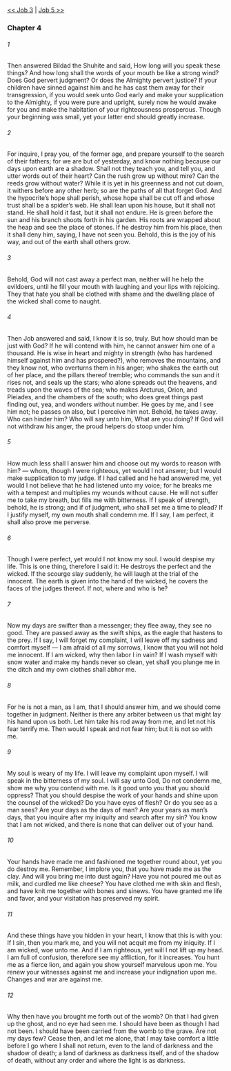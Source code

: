 [<< Job 3](Job%203)  |  [Job 5 >>](Job%205)

### Chapter 4
###### 1
Then answered Bildad the Shuhite and said, How long will you speak these things? And how long shall the words of your mouth be like a strong wind? Does God pervert judgment? Or does the Almighty pervert justice? If your children have sinned against him and he has cast them away for their transgression, if you would seek unto God early and make your supplication to the Almighty, if you were pure and upright, surely now he would awake for you and make the habitation of your righteousness prosperous. Though your beginning was small, yet your latter end should greatly increase.

###### 2
For inquire, I pray you, of the former age, and prepare yourself to the search of their fathers; for we are but of yesterday, and know nothing because our days upon earth are a shadow. Shall not they teach you, and tell you, and utter words out of their heart? Can the rush grow up without mire? Can the reeds grow without water? While it is yet in his greenness and not cut down, it withers before any other herb; so are the paths of all that forget God. And the hypocrite’s hope shall perish, whose hope shall be cut off and whose trust shall be a spider’s web. He shall lean upon his house, but it shall not stand. He shall hold it fast, but it shall not endure. He is green before the sun and his branch shoots forth in his garden. His roots are wrapped about the heap and see the place of stones. If he destroy him from his place, then it shall deny him, saying, I have not seen you. Behold, this is the joy of his way, and out of the earth shall others grow.

###### 3
Behold, God will not cast away a perfect man, neither will he help the evildoers, until he fill your mouth with laughing and your lips with rejoicing. They that hate you shall be clothed with shame and the dwelling place of the wicked shall come to naught.

###### 4
Then Job answered and said, I know it is so, truly. But how should man be just with God? If he will contend with him, he cannot answer him one of a thousand. He is wise in heart and mighty in strength (who has hardened himself against him and has prospered?), who removes the mountains, and they know not, who overturns them in his anger; who shakes the earth out of her place, and the pillars thereof tremble; who commands the sun and it rises not, and seals up the stars; who alone spreads out the heavens, and treads upon the waves of the sea; who makes Arcturus, Orion, and Pleiades, and the chambers of the south; who does great things past finding out, yea, and wonders without number. He goes by me, and I see him not; he passes on also, but I perceive him not. Behold, he takes away. Who can hinder him? Who will say unto him, What are you doing? If God will not withdraw his anger, the proud helpers do stoop under him.

###### 5
How much less shall I answer him and choose out my words to reason with him? — whom, though I were righteous, yet would I not answer; but I would make supplication to my judge. If I had called and he had answered me, yet would I not believe that he had listened unto my voice; for he breaks me with a tempest and multiplies my wounds without cause. He will not suffer me to take my breath, but fills me with bitterness. If I speak of strength, behold, he is strong; and if of judgment, who shall set me a time to plead? If I justify myself, my own mouth shall condemn me. If I say, I am perfect, it shall also prove me perverse.

###### 6
Though I were perfect, yet would I not know my soul. I would despise my life. This is one thing, therefore I said it: He destroys the perfect and the wicked. If the scourge slay suddenly, he will laugh at the trial of the innocent. The earth is given into the hand of the wicked, he covers the faces of the judges thereof. If not, where and who is he?

###### 7
Now my days are swifter than a messenger; they flee away, they see no good. They are passed away as the swift ships, as the eagle that hastens to the prey. If I say, I will forget my complaint, I will leave off my sadness and comfort myself — I am afraid of all my sorrows, I know that you will not hold me innocent. If I am wicked, why then labor I in vain? If I wash myself with snow water and make my hands never so clean, yet shall you plunge me in the ditch and my own clothes shall abhor me.

###### 8
For he is not a man, as I am, that I should answer him, and we should come together in judgment. Neither is there any arbiter between us that might lay his hand upon us both. Let him take his rod away from me, and let not his fear terrify me. Then would I speak and not fear him; but it is not so with me.

###### 9
My soul is weary of my life. I will leave my complaint upon myself. I will speak in the bitterness of my soul. I will say unto God, Do not condemn me, show me why you contend with me. Is it good unto you that you should oppress? That you should despise the work of your hands and shine upon the counsel of the wicked? Do you have eyes of flesh? Or do you see as a man sees? Are your days as the days of man? Are your years as man’s days, that you inquire after my iniquity and search after my sin? You know that I am not wicked, and there is none that can deliver out of your hand.

###### 10
Your hands have made me and fashioned me together round about, yet you do destroy me. Remember, I implore you, that you have made me as the clay. And will you bring me into dust again? Have you not poured me out as milk, and curdled me like cheese? You have clothed me with skin and flesh, and have knit me together with bones and sinews. You have granted me life and favor, and your visitation has preserved my spirit.

###### 11
And these things have you hidden in your heart, I know that this is with you: If I sin, then you mark me, and you will not acquit me from my iniquity. If I am wicked, woe unto me. And if I am righteous, yet will I not lift up my head. I am full of confusion, therefore see my affliction, for it increases. You hunt me as a fierce lion, and again you show yourself marvelous upon me. You renew your witnesses against me and increase your indignation upon me. Changes and war are against me.

###### 12
Why then have you brought me forth out of the womb? Oh that I had given up the ghost, and no eye had seen me. I should have been as though I had not been. I should have been carried from the womb to the grave. Are not my days few? Cease then, and let me alone, that I may take comfort a little before I go where I shall not return, even to the land of darkness and the shadow of death; a land of darkness as darkness itself, and of the shadow of death, without any order and where the light is as darkness.